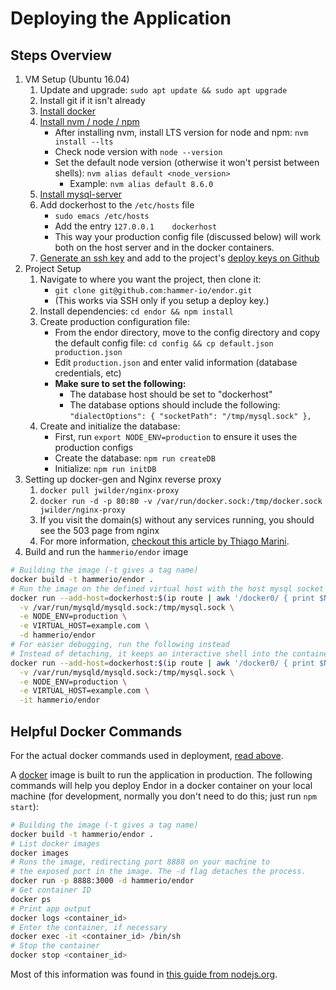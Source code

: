 # Deploying the Application

## Steps Overview

1. VM Setup (Ubuntu 16.04)
   1. Update and upgrade: `sudo apt update && sudo apt upgrade`
   2. Install git if it isn't already
   3. [Install docker](https://docs.docker.com/install/linux/docker-ce/ubuntu/)
   4. [Install nvm / node / npm](http://nodesource.com/blog/installing-node-js-tutorial-using-nvm-on-mac-os-x-and-ubuntu/)
      - After installing nvm, install LTS version for node and npm: `nvm install --lts`
      - Check node version with `node --version`
      - Set the default node version (otherwise it won't persist between shells): `nvm alias default <node_version>`
        - Example: `nvm alias default 8.6.0`
   5. [Install mysql-server](https://www.digitalocean.com/community/tutorials/how-to-install-mysql-on-ubuntu-16-04)
   6. Add dockerhost to the `/etc/hosts` file
      - `sudo emacs /etc/hosts`
      - Add the entry `127.0.0.1    dockerhost`
      - This way your production config file (discussed below) will work both
        on the host server and in the docker containers.
   7. [Generate an ssh key](https://help.github.com/articles/generating-a-new-ssh-key-and-adding-it-to-the-ssh-agent/)
      and add to the project's [deploy keys on Github](https://github.com/blog/2024-read-only-deploy-keys)
2. Project Setup
   1. Navigate to where you want the project, then clone it:
      - `git clone git@github.com:hammer-io/endor.git`
      - (This works via SSH only if you setup a deploy key.)
   2. Install dependencies: `cd endor && npm install`
   3. Create production configuration file:
      - From the endor directory, move to the config directory and copy the default config file: `cd config && cp default.json production.json`
      - Edit `production.json` and enter valid information (database credentials, etc)
      - **Make sure to set the following:**
        - The database host should be set to "dockerhost"
        - The database options should include the following: `"dialectOptions": { "socketPath": "/tmp/mysql.sock" },`
   4. Create and initialize the database:
      - First, run `export NODE_ENV=production` to ensure it uses the production configs
      - Create the database: `npm run createDB`
      - Initialize: `npm run initDB`
3. Setting up docker-gen and Nginx reverse proxy
   1. `docker pull jwilder/nginx-proxy`
   2. `docker run -d -p 80:80 -v /var/run/docker.sock:/tmp/docker.sock jwilder/nginx-proxy`
   3. If you visit the domain(s) without any services running, you should see the 503 page from nginx
   4. For more information, [checkout this article by Thiago Marini](https://tech.mybuilder.com/virtual-hosts-with-docker/#the-solution-docker-gen--nginx-reverse-proxy).
4. Build and run the `hammerio/endor` image

```bash
# Building the image (-t gives a tag name)
docker build -t hammerio/endor .
# Run the image on the defined virtual host with the host mysql socket mounted in the container
docker run --add-host=dockerhost:$(ip route | awk '/docker0/ { print $NF }') \
  -v /var/run/mysqld/mysqld.sock:/tmp/mysql.sock \
  -e NODE_ENV=production \
  -e VIRTUAL_HOST=example.com \
  -d hammerio/endor
# For easier debugging, run the following instead
# Instead of detaching, it keeps an interactive shell into the container open
docker run --add-host=dockerhost:$(ip route | awk '/docker0/ { print $NF }') \
  -v /var/run/mysqld/mysqld.sock:/tmp/mysql.sock \
  -e NODE_ENV=production \
  -e VIRTUAL_HOST=example.com \
  -it hammerio/endor
```

## Helpful Docker Commands

For the actual docker commands used in deployment, [read above](#steps-overview).

A [docker](https://www.docker.com) image is built to run the application in
production. The following commands will help you deploy Endor in a docker
container on your local machine (for development, normally you don't need
to do this; just run `npm start`):

```bash
# Building the image (-t gives a tag name)
docker build -t hammerio/endor .
# List docker images
docker images
# Runs the image, redirecting port 8888 on your machine to
# the exposed port in the image. The -d flag detaches the process. 
docker run -p 8888:3000 -d hammerio/endor
# Get container ID
docker ps
# Print app output
docker logs <container_id>
# Enter the container, if necessary
docker exec -it <container_id> /bin/sh
# Stop the container
docker stop <container_id>
```

Most of this information was found in
[this guide from nodejs.org](https://nodejs.org/en/docs/guides/nodejs-docker-webapp/).
